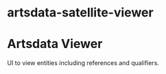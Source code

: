 # artsdata-satellite-viewer

Artsdata Viewer
=============
UI to view entities including references and qualifiers.
